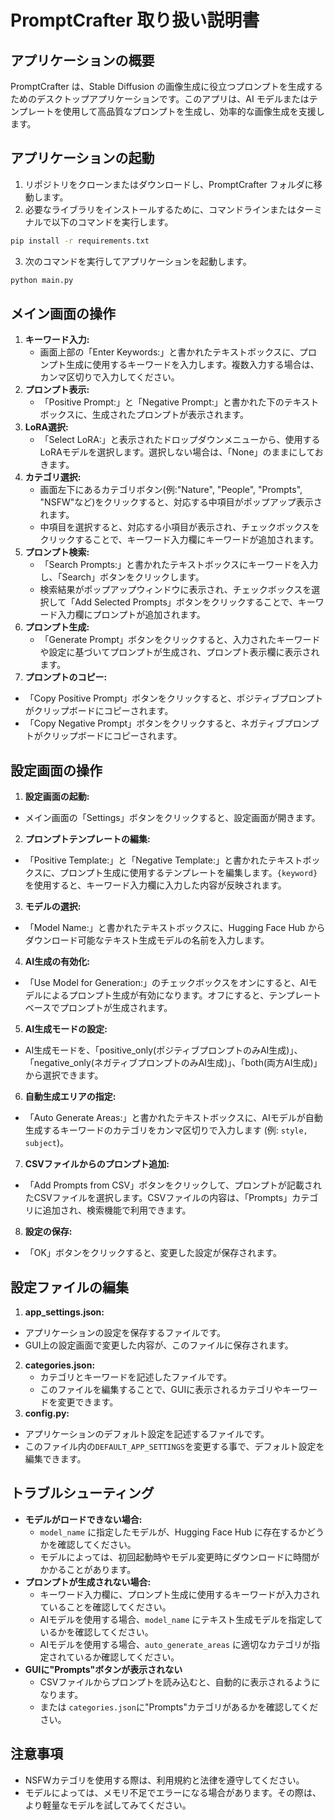 # PromptCrafter 取り扱い説明書


## アプリケーションの概要

PromptCrafter は、Stable Diffusion の画像生成に役立つプロンプトを生成するためのデスクトップアプリケーションです。このアプリは、AI モデルまたはテンプレートを使用して高品質なプロンプトを生成し、効率的な画像生成を支援します。


## アプリケーションの起動

1. リポジトリをクローンまたはダウンロードし、PromptCrafter フォルダに移動します。
2. 必要なライブラリをインストールするために、コマンドラインまたはターミナルで以下のコマンドを実行します。

```bash
pip install -r requirements.txt
```

3. 次のコマンドを実行してアプリケーションを起動します。

```bash
python main.py
```


## メイン画面の操作

1. **キーワード入力:**
   * 画面上部の「Enter Keywords:」と書かれたテキストボックスに、プロンプト生成に使用するキーワードを入力します。複数入力する場合は、カンマ区切りで入力してください。
2. **プロンプト表示:**
   * 「Positive Prompt:」と「Negative Prompt:」と書かれた下のテキストボックスに、生成されたプロンプトが表示されます。
3. **LoRA選択:**
   * 「Select LoRA:」と表示されたドロップダウンメニューから、使用するLoRAモデルを選択します。選択しない場合は、「None」のままにしておきます。
4. **カテゴリ選択:**
   * 画面左下にあるカテゴリボタン(例:"Nature", "People", "Prompts", "NSFW"など)をクリックすると、対応する中項目がポップアップ表示されます。
   * 中項目を選択すると、対応する小項目が表示され、チェックボックスをクリックすることで、キーワード入力欄にキーワードが追加されます。
5. **プロンプト検索:**
   * 「Search Prompts:」と書かれたテキストボックスにキーワードを入力し、「Search」ボタンをクリックします。
   * 検索結果がポップアップウィンドウに表示され、チェックボックスを選択して「Add Selected Prompts」ボタンをクリックすることで、キーワード入力欄にプロンプトが追加されます。
6. **プロンプト生成:**
   * 「Generate Prompt」ボタンをクリックすると、入力されたキーワードや設定に基づいてプロンプトが生成され、プロンプト表示欄に表示されます。
7.  **プロンプトのコピー:**
   * 「Copy Positive Prompt」ボタンをクリックすると、ポジティブプロンプトがクリップボードにコピーされます。
   * 「Copy Negative Prompt」ボタンをクリックすると、ネガティブプロンプトがクリップボードにコピーされます。


## 設定画面の操作

1.  **設定画面の起動:**
   * メイン画面の「Settings」ボタンをクリックすると、設定画面が開きます。
2.  **プロンプトテンプレートの編集:**
   * 「Positive Template:」と「Negative Template:」と書かれたテキストボックスに、プロンプト生成に使用するテンプレートを編集します。`{keyword}` を使用すると、キーワード入力欄に入力した内容が反映されます。
3.  **モデルの選択:**
   * 「Model Name:」と書かれたテキストボックスに、Hugging Face Hub からダウンロード可能なテキスト生成モデルの名前を入力します。
4.  **AI生成の有効化:**
   * 「Use Model for Generation:」のチェックボックスをオンにすると、AIモデルによるプロンプト生成が有効になります。オフにすると、テンプレートベースでプロンプトが生成されます。
5.  **AI生成モードの設定:**
   *  AI生成モードを、「positive_only(ポジティブプロンプトのみAI生成)」、「negative_only(ネガティブプロンプトのみAI生成)」、「both(両方AI生成)」から選択できます。
6.  **自動生成エリアの指定:**
   * 「Auto Generate Areas:」と書かれたテキストボックスに、AIモデルが自動生成するキーワードのカテゴリをカンマ区切りで入力します (例: `style, subject`)。
7.  **CSVファイルからのプロンプト追加:**
   * 「Add Prompts from CSV」ボタンをクリックして、プロンプトが記載されたCSVファイルを選択します。CSVファイルの内容は、「Prompts」カテゴリに追加され、検索機能で利用できます。
8.  **設定の保存:**
   * 「OK」ボタンをクリックすると、変更した設定が保存されます。


## 設定ファイルの編集

1.  **app_settings.json:**
   *  アプリケーションの設定を保存するファイルです。
   *  GUI上の設定画面で変更した内容が、このファイルに保存されます。
2. **categories.json:**
   *  カテゴリとキーワードを記述したファイルです。
   *  このファイルを編集することで、GUIに表示されるカテゴリやキーワードを変更できます。
3.  **config.py:**
   *  アプリケーションのデフォルト設定を記述するファイルです。
   *  このファイル内の`DEFAULT_APP_SETTINGS`を変更する事で、デフォルト設定を編集できます。

## トラブルシューティング

*   **モデルがロードできない場合:**
    *  `model_name` に指定したモデルが、Hugging Face Hub に存在するかどうかを確認してください。
    *  モデルによっては、初回起動時やモデル変更時にダウンロードに時間がかかることがあります。
*   **プロンプトが生成されない場合:**
    *  キーワード入力欄に、プロンプト生成に使用するキーワードが入力されていることを確認してください。
    *  AIモデルを使用する場合、`model_name` にテキスト生成モデルを指定しているかを確認してください。
    *  AIモデルを使用する場合、`auto_generate_areas` に適切なカテゴリが指定されているか確認してください。
*  **GUIに"Prompts"ボタンが表示されない**
   *  CSVファイルからプロンプトを読み込むと、自動的に表示されるようになります。
   *  または `categories.json`に"Prompts"カテゴリがあるかを確認してください。


## 注意事項
* NSFWカテゴリを使用する際は、利用規約と法律を遵守してください。
* モデルによっては、メモリ不足でエラーになる場合があります。その際は、より軽量なモデルを試してみてください。